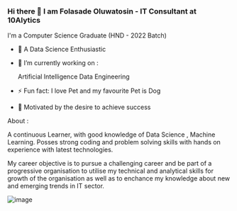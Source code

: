 ### Hi there 👋 I am Folasade Oluwatosin - IT Consultant at 10Alytics

 
<!--**SadeTosin/SadeTosin** is a ✨ _special_ ✨ repository because its `README.md` (this file) appears on your GitHub profile.-->
I'm a Computer Science Graduate (HND - 2022 Batch)
- 🔭 A Data Science Enthusiastic
- 🌱 I’m currently working on :

   Artificial Intelligence
   Data Engineering 
- ⚡ Fun fact: I love Pet and my favourite Pet is Dog
- 🌟 Motivated by the desire to achieve success

About :

A continuous Learner, with good knowledge of Data Science , Machine Learning. Posses strong coding and problem solving skills with hands on experience with latest technologies.

My career objective is to pursue a challenging career and be part of a progressive organisation to utilise my technical and analytical skills for growth of the organisation as well as to enchance my knowledge about new and emerging trends in IT sector.

![image](https://previews.123rf.com/images/boris15/boris151612/boris15161200168/71149774-programming-word-cloud-concept-vector-illustration.jpg)
